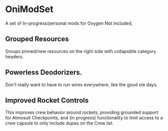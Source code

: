 # OniModSet

A set of In-progress/personal mods for Oxygen Not Included,

## Grouped Resources
Groups pinned/new resources on the right side with collapsible category headers.


## Powerless Deodorizers. 
Don't really want to have to run wires everywhere, like the good ole days.


## Improved Rocket Controls
This improves crew behavior around rockets, providing grounded support for Atmosuit Checkpoints, and (in progress) functionality to limit access to a crew capsule to only include dupes on the Crew list.
